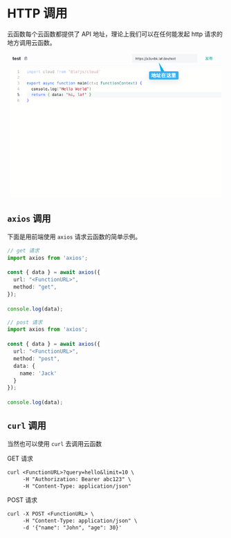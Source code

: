 # HTTP 调用

云函数每个云函数都提供了 API 地址，理论上我们可以在任何能发起 http 请求的地方调用云函数。

![function-url](../../doc-images/function-url.png)

## `axios` 调用

下面是用前端使用 `axios` 请求云函数的简单示例。

```typescript
// get 请求
import axios from 'axios';

const { data } = await axios({
  url: "<FunctionURL>",
  method: "get",
});

console.log(data);
```

```typescript
// post 请求
import axios from 'axios';

const { data } = await axios({
  url: "<FunctionURL>",
  method: "post",
  data: {
    name: 'Jack'
  }
});

console.log(data);
```

## `curl` 调用

当然也可以使用 `curl` 去调用云函数

GET 请求

```shell
curl <FunctionURL>?query=hello&limit=10 \
     -H "Authorization: Bearer abc123" \
     -H "Content-Type: application/json"
```

POST 请求

```shell
curl -X POST <FunctionURL> \
     -H "Content-Type: application/json" \
     -d '{"name": "John", "age": 30}'
```
